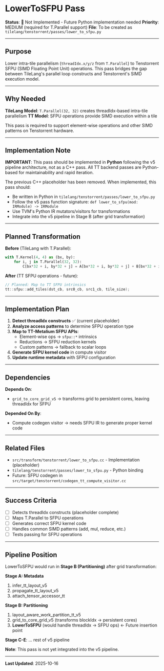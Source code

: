 # LowerToSFPU Pass

**Status**: 🔴 Not Implemented - Future Python implementation needed
**Priority**: MEDIUM (required for T.Parallel support)
**File**: To be created as `tilelang/tenstorrent/passes/lower_to_sfpu.py`

---

## Purpose

Lower intra-tile parallelism (`threadIdx.x/y/z` from `T.Parallel`) to Tenstorrent SFPU (SIMD Floating Point Unit) operations. This pass bridges the gap between TileLang's parallel loop constructs and Tenstorrent's SIMD execution model.

---

## Why Needed

**TileLang Model**: `T.Parallel(32, 32)` creates threadIdx-based intra-tile parallelism
**TT Model**: SFPU operations provide SIMD execution within a tile

This pass is required to support element-wise operations and other SIMD patterns on Tenstorrent hardware.

---

## Implementation Note

**IMPORTANT**: This pass should be implemented in **Python** following the v5 pipeline architecture, not as a C++ pass. All TT backend passes are Python-based for maintainability and rapid iteration.

The previous C++ placeholder has been removed. When implemented, this pass should:
- Be written in Python in `tilelang/tenstorrent/passes/lower_to_sfpu.py`
- Follow the v5 pass function signature: `def lower_to_sfpu(mod: IRModule) -> IRModule`
- Use TVM's Python IR mutators/visitors for transformations
- Integrate into the v5 pipeline in Stage B (after grid transformation)

---

## Planned Transformation

**Before** (TileLang with T.Parallel):
```python
with T.Kernel(4, 4) as (bx, by):
    for i, j in T.Parallel(32, 32):
        C[bx*32 + i, by*32 + j] = A[bx*32 + i, by*32 + j] + B[bx*32 + i, by*32 + j]
```

**After** (TT SFPU operations - future):
```cpp
// Planned: Map to TT SFPU intrinsics
tt::sfpu::add_tiles(dst_cb, src0_cb, src1_cb, tile_size);
```

---

## Implementation Plan

1. **Detect threadIdx constructs** ✅ (current placeholder)
2. **Analyze access patterns** to determine SFPU operation type
3. **Map to TT-Metalium SFPU APIs**:
   - Element-wise ops → `sfpu::*` intrinsics
   - Reductions → SFPU reduction kernels
   - Custom patterns → fallback to scalar loops
4. **Generate SFPU kernel code** in compute visitor
5. **Update runtime metadata** with SFPU configuration

---

## Dependencies

**Depends On**:
- `grid_to_core_grid_v5` → transforms grid to persistent cores, leaving threadIdx for SFPU

**Depended On By**:
- Compute codegen visitor → needs SFPU IR to generate proper kernel code

---

## Related Files

- `src/transform/tenstorrent/lower_to_sfpu.cc` - Implementation (placeholder)
- `tilelang/tenstorrent/passes/lower_to_sfpu.py` - Python binding
- Future: SFPU codegen in `src/target/tenstorrent/codegen_tt_compute_visitor.cc`

---

## Success Criteria

- [ ] Detects threadIdx constructs (placeholder complete)
- [ ] Maps T.Parallel to SFPU operations
- [ ] Generates correct SFPU kernel code
- [ ] Handles common SIMD patterns (add, mul, reduce, etc.)
- [ ] Tests passing for SFPU operations

---

## Pipeline Position

LowerToSFPU would run in **Stage B (Partitioning)** after grid transformation:

**Stage A: Metadata**
1. infer_tt_layout_v5
2. propagate_tt_layout_v5
3. attach_tensor_accessor_tt

**Stage B: Partitioning**
1. layout_aware_work_partition_tt_v5
2. grid_to_core_grid_v5 (transforms blockIdx → persistent cores)
3. **LowerToSFPU** (would handle threadIdx → SFPU ops) ← Future insertion point

**Stage C-E**: ... rest of v5 pipeline

**Note**: This pass is not yet integrated into the v5 pipeline.

---

**Last Updated**: 2025-10-16
